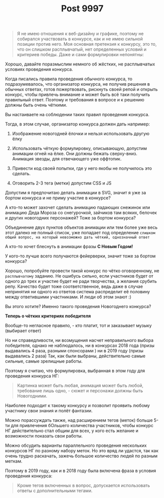 ﻿---
title: "Post 9997"
se.owner.user_id: 28748
se.owner.display_name: "Alexandr_TT"
se.owner.link: "https://ru.meta.stackoverflow.com/users/28748/alexandr-tt"
se.link: "https://ru.meta.stackoverflow.com/a/9997"
se.post_id: 9997
se.post_type: answer
se.score: 3
---
<blockquote>
  <p>Я не имею отношения к веб-дизайну и графике, поэтому не собирался
  участвовать в конкурсе, как и не имею сильной позиции против него. Моя
  основная претензия к конкурсу, это то, что он слишком расплывчатый,
  нет определенных условий и критериев победы. Даже и сами формулировки
  непонятны: </p>
</blockquote>

<p>Хорошо, давайте поразмыслим немного об жёстких, не расплывчатых условиях проведения конкурса.  </p>

<p>Когда писались  правила проведения обычного конкурса, то подразумевалось, что организатор конкурса, не получив решения в обычных ответах, готов пожертвовать, рискнуть своей репой и открыть конкурс, чтобы привлечь внимание и может быть всё таки получить правильный ответ. Поэтому и требования в вопросе и к решению должны быть очень чёткими.</p>

<p>Вы настаиваете на соблюдении таких правил проведения конкурса.  </p>

<p>Тогда, в этом случае, организатор конкурса должен дать например: </p>

<ol>
<li><p>Изображение новогодней ёлочки и нельзя использовать другую ёлку</p></li>
<li><p>Использовать чёткую формулировку, описывающую, допустим анимации огней на ёлке. Они должны бежать сверху-вниз. Анимация звезды, для отвечающего уже оффтопик.</p></li>
<li><p>Привести код своей попытки, где у него якобы не получилось это сделать.</p></li>
<li><p>Оговорить 2-3 тега (метки) допустим CSS и JS   </p></li>
</ol>

<p>Допустим я предпочитаю делать анимации в SVG, значит я уже за бортом конкурса и не приму участие в конкурсе? </p>

<p>А кто-то может захочет сделать анимацию падающих снежинок или анимацию Деда Мороза со снегурочкой, зайчиков там всяких, белочек и других новогодних персонажей? Тоже за бортом конкурса?     </p>

<p>Объединение двух пунктов объектов анимации или тем более уже весь этот далеко не полный список, уже попадает под определение <code>слишком общий вопрос, на который невозможно дать чёткий, однозначный ответ</code></p>

<p>А кто-то хочет блеснуть в анимации фразы <strong>С Новым Годом!</strong>   </p>

<p>У кого-то лучше всего получаются фейерверки, значит тоже за бортом конкурса?</p>

<p>Хорошо, попробуйте провести такой конкурс по чётко оговоренному, не <code>расплывчатому</code> заданию. Не ошибусь сильно, если участников будет от одного до трех и участие будет не ради творчества, а желания срубить репу. Качество будет тоже соответственное, ведь даже в случае непринятия ни одного из ответов система распределит её половину между ответившими участниками. И люди об этом знают :)    </p>

<p>Вы этого хотите? Именно такого проведения Новогоднего конкурса?    </p>

<p><strong>Теперь о чётких критериях победителя</strong>   </p>

<p>Вообще-то негласное правило, - кто платит, тот и заказывает музыку (выбирает ответ)  </p>

<p>Но ни справедливости, ни возмущения насчет неправильного выбора победителя, однако не наблюдалось, ни в конкурсах 2018 года (призы выдавались 4 раза, разными спонсорами ) ни в 2019 году (призы выдавались 2 раза) Так, как были выбраны, действительно самые сильные, самые зрелищные работы.   </p>

<p>Поэтому я считаю, что формулировка, выбранная в этом году для проведения конкурса НГ: </p>

<blockquote>
  <p>Картинка может быть любая, анимация может быть любой, требование лишь
  одно, - сюжет и персонажи должны быть Новогодними.    </p>
</blockquote>

<p>Наиболее подходит к такому конкурсу и позволит проявить  любому участнику свои знания  и полёт фантазии.</p>

<p>Можно порассуждать также, над расширением тегов (меток) больше 5-ти для привлечения бОльшего количества участников, чтобы конкурс НГ действительно стал общим для всех, у кого есть желание и возможности показать свои работы.      </p>

<p>Можно обсудить варианты параллельного проведения нескольких конкурсов НГ по разному набору меток. Но это вряд ли удастся, так как очень трудно раскачать, зажечь большое количество людей по разным меткам.  </p>

<p>Поэтому в 2019 году, как и в 2018 году была включена фраза в условия проведения конкурса: </p>

<blockquote>
  <p>Кроме тегов включенных в вопрос, допускается использовать ответы с
  дополнительными тегами.</p>
</blockquote>
